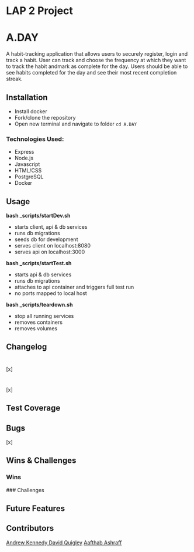 # LAP 2 Project

# A.DAY

A habit-tracking application that allows users to securely register, login and track a habit. User can track and choose the frequency at which they want to track the habit andmark as complete for the day. Users should be able to see habits completed for the day and see their most recent completion streak.

## Installation

- Install docker
- Fork/clone the repository
- Open new terminal and navigate to folder `cd A.DAY`

### Technologies Used: 

- Express
- Node.js 
- Javascript 
- HTML/CSS
- PostgreSQL
- Docker 

## Usage

**bash \_scripts/startDev.sh**

- starts client, api & db services
- runs db migrations
- seeds db for development
- serves client on localhost:8080
- serves api on localhost:3000

**bash \_scripts/startTest.sh**

- starts api & db services
- runs db migrations
- attaches to api container and triggers full test run
- no ports mapped to local host

**bash \_scripts/teardown.sh**

- stop all running services
- removes containers
- removes volumes

## Changelog

#

[x]

#

[x]

## Test Coverage

## Bugs

[x]

## Wins & Challenges

### Wins

### Challenges

## Future Features

## Contributors

[Andrew Kennedy ](https://github.com/akennedy205)
[David Quigley]()
[Aafthab Ashraff](https://github.com/iAmash412)
